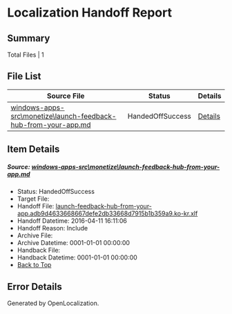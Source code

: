 # <a name='report-top'></a> Localization Handoff Report

## Summary
 Total Files | 1

## File List
 Source File | Status | Details 
 ----------- | ------ | ------- 
 [windows-apps-src\monetize\launch-feedback-hub-from-your-app.md](https://github.com/Microsoft/windows-apps/blob/264b13a3abd266da3a7212fa8926d74dd15f3873/windows-apps-src/monetize/launch-feedback-hub-from-your-app.md) | HandedOffSuccess | [Details](#d8a64552426e5ea60619bb2c3f7da71cf4deda523230)

## Item Details
##### <a name='d8a64552426e5ea60619bb2c3f7da71cf4deda523230'></a> Source: [windows-apps-src\monetize\launch-feedback-hub-from-your-app.md](https://github.com/Microsoft/windows-apps/blob/264b13a3abd266da3a7212fa8926d74dd15f3873/windows-apps-src/monetize/launch-feedback-hub-from-your-app.md)
* Status: HandedOffSuccess
* Target File: 
* Handoff File: [launch-feedback-hub-from-your-app.adb9d4633668667defe2db33668d7915b1b359a9.ko-kr.xlf](https://github.com/Microsoft/WDG.handoff/blob/382b0c84739734e3746a5de1ee0b3361c0128e14/ol-handoff/Microsoft/windows-apps.ko-kr/master/launch-feedback-hub-from-your-app.adb9d4633668667defe2db33668d7915b1b359a9.ko-kr.xlf)
* Handoff Datetime: 2016-04-11 16:11:06
* Handoff Reason: Include
* Archive File: 
* Archive Datetime: 0001-01-01 00:00:00
* Handback File: 
* Handback Datetime: 0001-01-01 00:00:00
* [Back to Top](#report-top)


## Error Details

Generated by OpenLocalization.
